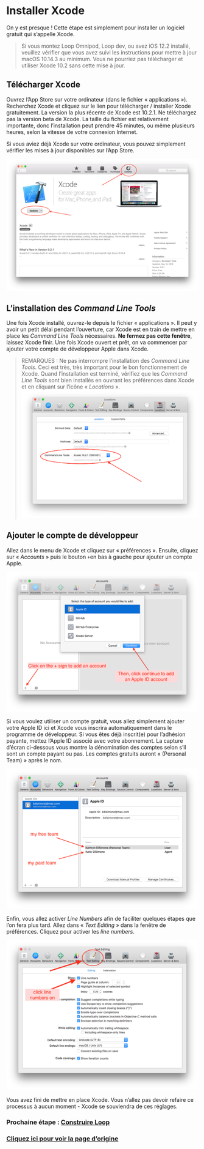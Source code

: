 # Installer Xcode
On y est presque ! Cette étape est simplement pour installer un logiciel gratuit qui s’appelle Xcode.

>
> Si vous montez Loop Omnipod, Loop dev, ou avez iOS 12.2 installé, veuillez vérifier que vous avez suivi les instructions pour mettre à jour macOS 10.14.3 au minimum. Vous ne pourriez pas télécharger et utiliser Xcode 10.2 sans cette mise à jour.
>

## Télécharger Xcode
Ouvrez l’App Store sur votre ordinateur (dans le fichier « applications »). Recherchez Xcode et cliquez sur le lien pour télécharger / installer Xcode gratuitement. La version la plus récente de Xcode est 10.2.1. Ne téléchargez pas la version beta de Xcode. La taille du fichier est relativement importante, donc l’installation peut prendre 45 minutes, ou même plusieurs heures, selon la vitesse de votre connexion Internet.

Si vous aviez déjà Xcode sur votre ordinateur, vous pouvez simplement vérifier les mises à jour disponibles sur l’App Store.

![xcode-store](img/xcode-store.png)

## L’installation des *Command Line Tools*
Une fois Xcode installé, ouvrez-le depuis le fichier « applications ». Il peut y avoir un petit délai pendant l’ouverture, car Xcode est en train de mettre en place les *Command Line Tools* nécessaires. **Ne fermez pas cette fenêtre**, laissez Xcode finir. Une fois Xcode ouvert et prêt, on va commencer par ajouter votre compte de développeur Apple dans Xcode.

> REMARQUES : Ne pas interrompre l’installation des *Command Line Tools*. Ceci est très, très important pour le bon fonctionnement de Xcode. Quand l’installation est terminé, vérifiez que les *Command Line Tools* sont bien installés en ouvrant les préférences dans Xcode et en cliquant sur l’icône « *Locations* ».
> ![locations](img/locations.png)

## Ajouter le compte de développeur
Allez dans le menu de Xcode et cliquez sur « préférences ». Ensuite, cliquez sur « *Accounts* » puis le bouton `+`en bas à gauche pour ajouter un compte Apple.

![add-account](img/add-account.png)

Si vous voulez utiliser un compte gratuit, vous allez simplement ajouter votre Apple ID ici et Xcode vous inscrira automatiquement dans le programme de développeur. Si vous êtes déjà inscrit(e) pour l’adhésion payante, mettez l’Apple ID associé avec votre abonnement. La capture d’écran ci-dessous vous montre la dénomination des comptes selon s’il sont un compte payant ou pas. Les comptes gratuits auront « (Personal Team) » après le nom.

![free-v-paid](img/free-v-paid.png)

Enfin, vous allez activer *Line Numbers* afin de faciliter quelques étapes que l’on fera plus tard. Allez dans « *Text Editing* » dans la fenêtre de préférences. Cliquez pour activer les *line numbers*.

![line-numbers](img/line-numbers.png)

Vous avez fini de mettre en place Xcode. Vous n’allez pas devoir refaire ce processus à aucun moment - Xcode se souviendra de ces réglages.

### Prochaine étape : [Construire Loop](https://cyoung1024.github.io/guide-loop-fr/construire/construire-loop)

### [Cliquez ici pour voir la page d’origine](https://loopkit.github.io/loopdocs/build/step8/)

